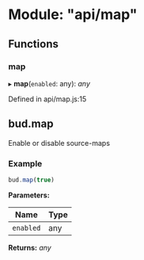 # Module: "api/map"

## Functions

###  map

▸ **map**(`enabled`: any): *any*

Defined in api/map.js:15

## bud.map

Enable or disable source-maps

### Example

```js
bud.map(true)
```

**Parameters:**

Name | Type |
------ | ------ |
`enabled` | any |

**Returns:** *any*
